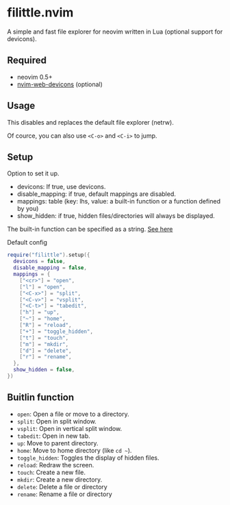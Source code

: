 # filittle.nvim

A simple and fast file explorer for neovim written in Lua (optional support for devicons).

## Required

- neovim 0.5+
- [nvim-web-devicons](https://github.com/kyazdani42/nvim-web-devicons) (optional)

## Usage

This disables and replaces the default file explorer (netrw).

Of cource, you can also use `<C-o>` and `<C-i>` to jump.

## Setup

Option to set it up.
- devicons: If true, use devicons.
- disable_mapping: if true, default mappings are disabled.
- mappings: table (key: lhs, value: a built-in function or a function defined by you)
- show_hidden: if true, hidden files/directories will always be displayed.

The built-in function can be specified as a string. [See here](#buitlin-function)

Default config
```lua
require("filittle").setup({
  devicons = false,
  disable_mapping = false,
  mappings = {
    ["<cr>"] = "open",
    ["l"] = "open",
    ["<C-x>"] = "split",
    ["<C-v>"] = "vsplit",
    ["<C-t>"] = "tabedit",
    ["h"] = "up",
    ["~"] = "home",
    ["R"] = "reload",
    ["+"] = "toggle_hidden",
    ["t"] = "touch",
    ["m"] = "mkdir",
    ["d"] = "delete",
    ["r"] = "rename",
  },
  show_hidden = false,
})
```

## Buitlin function

- `open`: Open a file or move to a directory.
- `split`: Open in split window.
- `vsplit`: Open in vertical split window.
- `tabedit`: Open in new tab.
- `up`: Move to parent directory.
- `home`: Move to home directory (like `cd ~`).
- `toggle_hidden`: Toggles the display of hidden files.
- `reload`: Redraw the screen.
- `touch`: Create a new file.
- `mkdir`: Create a new directory.
- `delete`: Delete a file or directory
- `rename`: Rename a file or directory
